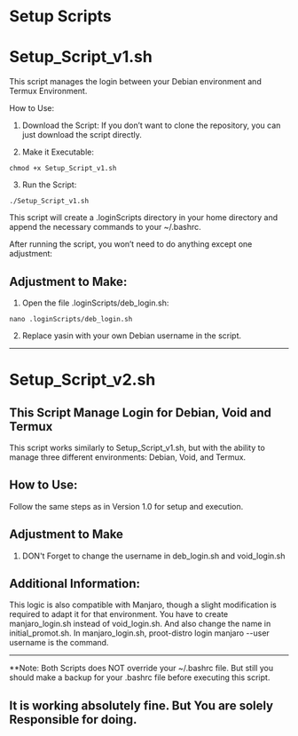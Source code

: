 # Setup Scripts

# Setup_Script_v1.sh

This script manages the login between your Debian environment and Termux Environment. 

How to Use:

1. Download the Script: If you don’t want to clone the repository, you can just download the script directly.


2. Make it Executable:
```
chmod +x Setup_Script_v1.sh
```

3. Run the Script:
```
./Setup_Script_v1.sh
```
This script will create a .loginScripts directory in your home directory and append the necessary commands to your ~/.bashrc.

After running the script, you won’t need to do anything except one adjustment:


## Adjustment to Make:

1. Open the file .loginScripts/deb_login.sh:
```
nano .loginScripts/deb_login.sh
```

2. Replace yasin with your own Debian username in the script.




---

# Setup_Script_v2.sh
## This Script Manage Login for Debian, Void and Termux

This script works similarly to Setup_Script_v1.sh, but with the ability to manage three different environments: Debian, Void, and Termux.

## How to Use:

Follow the same steps as in Version 1.0 for setup and execution.

## Adjustment to Make
1. DON't Forget to change the username in deb_login.sh and void_login.sh

## Additional Information:

This logic is also compatible with Manjaro, though a slight modification is required to adapt it for that environment. You have to create manjaro_login.sh instead of void_login.sh. And also change the name in initial_promot.sh. In manjaro_login.sh, 
proot-distro login manjaro --user username is the command. 

---

**Note: Both Scripts does NOT override your ~/.bashrc file. But still you should make a backup for your .bashrc file before executing this script.

## It is working absolutely fine. But You are solely Responsible for doing. 

